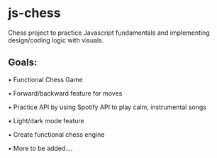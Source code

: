 # js-chess

Chess project to practice Javascript fundamentals and implementing design/coding logic with visuals.

## Goals:

• Functional Chess Game

• Forward/backward feature for moves

• Practice API by using Spotify API to play calm, instrumental songs

• Light/dark mode feature

• Create functional chess engine

• More to be added....
